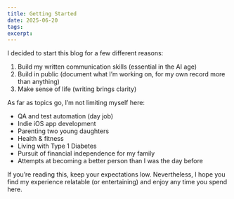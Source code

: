 ```yaml
---
title: Getting Started
date: 2025-06-20
tags: 
excerpt:
---
```

I decided to start this blog for a few different reasons:

1. Build my written communication skills (essential in the AI age)
2. Build in public (document what I’m working on, for my own record more than anything)
3. Make sense of life (writing brings clarity)

As far as topics go, I’m not limiting myself here:

* QA and test automation (day job)
* Indie iOS app development 
* Parenting two young daughters
* Health & fitness
* Living with Type 1 Diabetes
* Pursuit of financial independence for my family 
* Attempts at becoming a better person than I was the day before

If you’re reading this, keep your expectations low. Nevertheless, I hope you find my experience relatable (or entertaining) and enjoy any time you spend here.